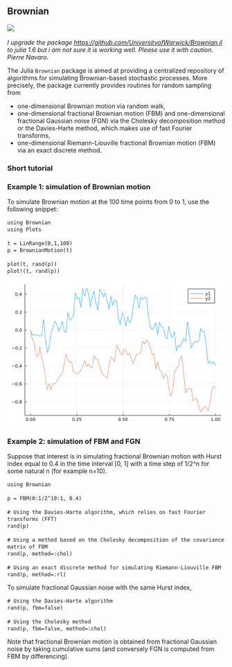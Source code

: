 ## Brownian

[![](https://img.shields.io/badge/docs-dev-blue.svg)](https://pnavaro.github.io/Brownian.jl/dev)

*I upgrade the package https://github.com/UniversityofWarwick/Brownian.jl to julia 1.6 but i am not sure it is working well. Please use it with caution. Pierre Navaro.*

The Julia `Brownian` package is aimed at providing a centralized repository of algorithms for simulating Brownian-based
stochastic processes. More precisely, the package currently provides routines for random sampling from
* one-dimensional Brownian motion via random walk,
* one-dimensional fractional Brownian motion (FBM) and one-dimensional fractional Gaussian noise (FGN) via the Cholesky
decomposition method or the Davies-Harte method, which makes use of fast Fourier transforms,
* one-dimensional Riemann-Liouville fractional Brownian motion (FBM) via an exact discrete method.

### Short tutorial

### Example 1: simulation of Brownian motion

To simulate Brownian motion at the 100 time points from 0 to 1, use the following snippet:

```
using Brownian
using Plots

t = LinRange(0,1,100)
p = BrownianMotion(t)

plot(t, rand(p))
plot!(t, rand(p))
```

![example1](docs/src/assets/example1.png)

### Example 2: simulation of FBM and FGN

Suppose that interest is in simulating fractional Brownian motion with Hurst index equal to 0.4 in the time interval
[0, 1] with a time step of 1/2^n for some natural n (for example n=10).

```
using Brownian

p = FBM(0:1/2^10:1, 0.4)

# Using the Davies-Harte algorithm, which relies on fast Fourier transforms (FFT)
rand(p)

# Using a method based on the Cholesky decomposition of the covariance matrix of FBM
rand(p, method=:chol)

# Using an exact discrete method for simulating Riemann-Liouville FBM
rand(p, method=:rl)
```

To simulate fractional Gaussian noise with the same Hurst index,

```
# Using the Davies-Harte algorithm
rand(p, fbm=false)

# Using the Cholesky method
rand(p, fbm=false, method=:chol)
```

Note that fractional Brownian motion is obtained from fractional Gaussian noise by taking cumulative sums (and
conversely FGN is computed from FBM by differencing).
